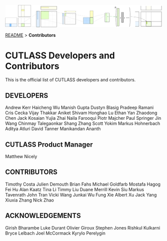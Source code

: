 ![ALT](/media/images/gemm-hierarchy-with-epilogue-no-labels.png "CUTLASS")

[README](/README.md#documentation) > **Contributors**

# CUTLASS Developers and Contributors

This is the official list of CUTLASS developers and contributors.

## DEVELOPERS
Andrew Kerr 
Haicheng Wu 
Manish Gupta
Dustyn Blasig
Pradeep Ramani
Cris Cecka
Vijay Thakkar
Aniket Shivam
Honghao Lu
Ethan Yan
Zhaodong Chen
Jack Kosaian
Yujia Zhai
Naila Farooqui
Piotr Majcher
Paul Springer
Jin Wang
Chinmay Talegaonkar
Shang Zhang
Scott Yokim
Markus Hohnerbach
Aditya Atluri
David Tanner
Manikandan Ananth

## CUTLASS Product Manager
Matthew Nicely
  
## CONTRIBUTORS
Timothy Costa
Julien Demouth
Brian Fahs
Michael Goldfarb
Mostafa Hagog
Fei Hu
Alan Kaatz
Tina Li
Timmy Liu
Duane Merrill
Kevin Siu
Markus Tavenrath
John Tran
Vicki Wang
Junkai Wu
Fung Xie
Albert Xu
Jack Yang
Xiuxia Zhang
Nick Zhao

## ACKNOWLEDGEMENTS

Girish Bharambe
Luke Durant
Olivier Giroux
Stephen Jones
Rishkul Kulkarni
Bryce Lelbach
Joel McCormack
Kyrylo Perelygin
